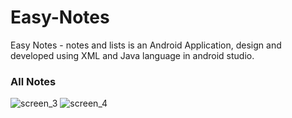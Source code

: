 # Easy-Notes
Easy Notes - notes and lists is an Android Application, design and developed using XML and Java language in android studio.

### All Notes

![screen_3](https://user-images.githubusercontent.com/78471553/140938929-5ea3d7a8-67ed-429f-9211-fa1e51ef31b1.png)     ![screen_4](https://user-images.githubusercontent.com/78471553/140939204-4a208e03-0e50-4122-ad2b-fd141864e644.png)


